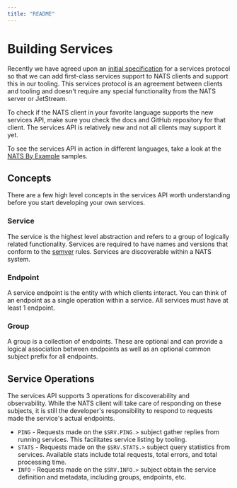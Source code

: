 ```yaml
---
title: "README"
---
```

# Building Services

Recently we have agreed upon an [initial specification](https://github.com/nats-io/nats-architecture-and-design/blob/main/adr/ADR-32.md) for a services protocol so that we can add first-class services support to NATS clients and support this in our tooling. This services protocol is an agreement between clients and tooling and doesn't require any special functionality from the NATS server or JetStream.

To check if the NATS client in your favorite language supports the new services API, make sure you check the docs and GitHub repository for that client. The services API is relatively new and not all clients may support it yet.

To see the services API in action in different languages, take a look at the [NATS By Example](https://natsbyexample.com/examples/services/intro/go) samples.

## Concepts

There are a few high level concepts in the services API worth understanding before you start developing your own services.

### Service

The service is the highest level abstraction and refers to a group of logically related functionality. Services are required to have names and versions that conform to the [semver](https://semver.org/#is-there-a-suggested-regular-expression-regex-to-check-a-semver-string) rules. Services are discoverable within a NATS system.

### Endpoint

A service endpoint is the entity with which clients interact. You can think of an endpoint as a single operation within a service. All services must have at least 1 endpoint.

### Group

A group is a collection of endpoints. These are optional and can provide a logical association between endpoints as well as an optional common subject prefix for all endpoints.

## Service Operations

The services API supports 3 operations for discoverability and observability. While the NATS client will take care of responding on these subjects, it is still the developer's responsibility to respond to requests made the service's actual endpoints.

* `PING` - Requests made on the `$SRV.PING.>` subject gather replies from running services. This facilitates service listing by tooling.
* `STATS` - Requests made on the `$SRV.STATS.>` subject query statistics from services. Available stats include total requests, total errors, and total processing time.
* `INFO` - Requests made on the `$SRV.INFO.>` subject obtain the service definition and metadata, including groups, endpoints, etc.
